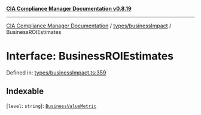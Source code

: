 [**CIA Compliance Manager Documentation v0.8.19**](../../../README.md)

***

[CIA Compliance Manager Documentation](../../../modules.md) / [types/businessImpact](../README.md) / BusinessROIEstimates

# Interface: BusinessROIEstimates

Defined in: [types/businessImpact.ts:359](https://github.com/Hack23/cia-compliance-manager/blob/8a17389ebf0d2a027875b835eec814811b99abcc/src/types/businessImpact.ts#L359)

## Indexable

\[`level`: `string`\]: [`BusinessValueMetric`](BusinessValueMetric.md)
